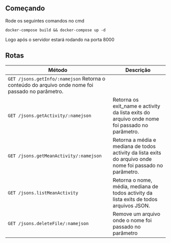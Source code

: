 ## Começando
Rode os seguintes comandos no cmd

`docker-compose build && docker-compose up -d`

Logo após o servidor estará rodando na porta 8000

## Rotas
| Método | Descrição |
|---|---|
| `GET /jsons.getInfo/:namejson` Retorna o conteúdo do arquivo onde nome foi passado no parâmetro. |
| `GET /jsons.getActivity/:namejson` | Retorna os exit_name e activity da lista exits do arquivo onde nome foi passado no parâmetro. |
| `GET /jsons.getMeanActivity/:namejson` | Retorna a média e mediana de todos activity da lista exits do arquivo onde nome foi passado no parâmetro. |
| `GET /jsons.listMeanActivity` | Retorna o nome, média, mediana de todos activity da lista exits de todos arquivos JSON. |
| `GET /jsons.deleteFile/:namejson` | Remove um arquivo onde o nome foi passado no parâmetro |